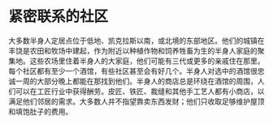 # 紧密联系的社区

大多数半身人定居点位于低地、凯克拉斯以南，或北境的东部地区。他们的城镇在丰饶是农田和牧场中建起，作为附近以种植作物和饲养牲畜为生的半身人家庭的聚集地。这些农场里住着半身人的大家庭，他们可能有三代或更多的亲戚住在那里。每个社区都有至少一个酒馆，有些社区甚至会有好几个。半身人对选中的酒馆很忠诚一周的大部分晚上都能在那找到他们。半身人的商店总是环绕在酒馆的周围，人们可以在工匠行业中获得酬劳。皮匠、铁匠、裁缝和其他手工艺人都有小商店，以满足他们邻居的需求。大多数人并不指望靠卖东西发财；他们只收取足够维护屋顶和填饱肚子的费用。
